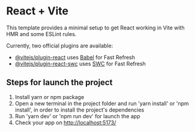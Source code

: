 # React + Vite

This template provides a minimal setup to get React working in Vite with HMR and some ESLint rules.

Currently, two official plugins are available:

- [@vitejs/plugin-react](https://github.com/vitejs/vite-plugin-react/blob/main/packages/plugin-react/README.md) uses [Babel](https://babeljs.io/) for Fast Refresh
- [@vitejs/plugin-react-swc](https://github.com/vitejs/vite-plugin-react-swc) uses [SWC](https://swc.rs/) for Fast Refresh

## Steps for launch the project

1. Install yarn or npm package
2. Open a new terminal in the project folder and run 'yarn install' or 'npm install', in order to install the project's dependencies
3. Run 'yarn dev' or 'npm run dev' for launch the app
4. Check your app on <http://localhost:5173/>

